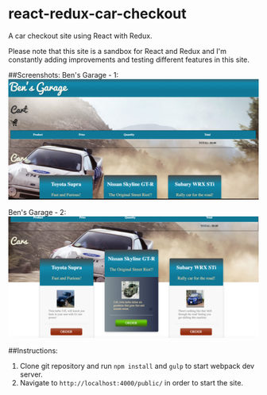 # react-redux-car-checkout
A car checkout site using React with Redux.

Please note that this site is a sandbox for React and Redux and I'm constantly adding improvements and testing different features in this site.

##Screenshots:
Ben's Garage - 1: 
![alt text](images/bens-garage-1.png "Ben's Garage - 1")

Ben's Garage - 2: 
![alt text](images/bens-garage-2.png "Ben's Garage - 2")


##Instructions:
1. Clone git repository and run ```npm install``` and ```gulp``` to start webpack dev server.
2. Navigate to ```http://localhost:4000/public/``` in order to start the site.
